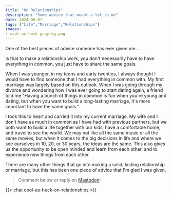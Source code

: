 ```yaml
---
title: "On Relationships"
description: "Some advice that meant a lot to me"
date: 2024-06-07
tags: ["Life","Marriage","Relationships"]
images:
- cool-as-heck-gray-bg.png
---
```


One of the best pieces of advice someone has ever given me...


Is that to make a relationship work, you don't necessarily have to have everything in common, you just have to share the same goals.

When I was younger, in my teens and early twenties, I always thought I would have to find someone that I had everything in common with. My first marriage was largely based on this outlook. When I was going through my divorce and wondering how I was ever going to start dating again, a friend told me "Having a bunch of things in common is fun when you're young and dating, but when you want to build a long-lasting marriage, it's more important to have the same goals."

I took this to heart and carried it into my current marriage. My wife and I don't have as much in common as I have had with previous partners, but we both want to build a life together with our kids, have a comfortable home, and travel to see the world. We may not like all the same music or all the same movies, but when it comes to the big decisions in life and where we see ourselves in 10, 20, or 30 years, the ideas are the same. This also gives us the opportunity to be open minded and learn from each other, and to experience new things from each other.

There are many other things that go into making a solid, lasting relationship or marriage, but this has been one piece of advice that I'm glad I was given.

> Comment below or reply on [Mastodon](https://dmv.community/@jcrabapple/112576968270272277)!

{{< chat cool-as-heck-on-relationships >}}